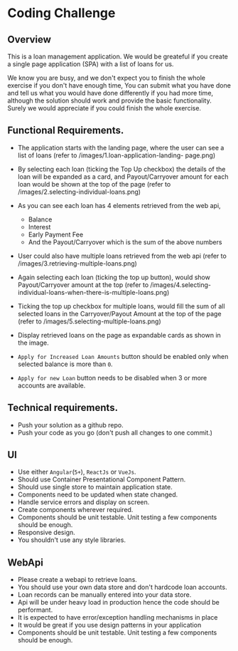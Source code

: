 # Coding Challenge 

## Overview

This is a loan management application. We would be greateful if you create a single page application (SPA) with a list of loans for us.

We know you are busy, and we don't expect you to finish the whole exercise if you don't have enough time, You can submit 
what you have done and tell us what you would have done differently if you had more time, although 
the solution should work and provide the basic functionality. Surely we would appreciate if you could finish the whole exercise.

## Functional Requirements.

* The application starts with the landing page, where the user can see a list of loans (refer to /images/1.loan-application-landing-    page.png)
* By selecting each loan (ticking the Top Up checkbox) the details of the loan will be expanded as a card, and Payout/Carryover amount for each loan would be shown at the top of the page (refer to /images/2.selecting-individual-loans.png)
* As you can see each loan has 4 elements retrieved from the web api, 
    - Balance
    - Interest
    - Early Payment Fee
    - And the Payout/Carryover which is the sum of the above numbers
* User could also have multiple loans retrieved from the web api (refer to /images/3.retrieving-multiple-loans.png)
* Again selecting each loan (ticking the top up button), would show Payout/Carryover amount at the top (refer to /images/4.selecting-individual-loans-when-there-is-multiple-loans.png)
* Ticking the top up checkbox for multiple loans, would fill the sum of all selected loans in the Carryover/Payout Amount at the top of the page (refer to /images/5.selecting-multiple-loans.png)

* Display retrieved loans on the page as expandable cards as shown in the image.
* `Apply for Increased Loan Amounts` button should be enabled only when selected balance is more than `0`.
* `Apply for new Loan` button needs to be disabled when 3 or more accounts are available.


## Technical requirements.

*   Push your solution as a github repo.
*   Push your code as you go (don't push all changes to one commit.)

## UI 

*   Use either `Angular`(`5+`), `ReactJs` or `VueJs`.
*   Should use Container Presentational Component Pattern.
*   Should use single store to maintain application state.
*   Components need to be updated when state changed.
*   Handle service errors and display on screen.
*   Create components wherever required.
*   Components should be unit testable. Unit testing a few components should be enough.
*   Responsive design.
*   You shouldn't use any style libraries.

## WebApi

*	Please create a webapi to retrieve loans.
*	You should use your own data store and don't hardcode loan accounts.
*	Loan records can be manually entered into your data store.
*	Api will be under heavy load in production hence the code should be performant.
*	It is expected to have error/exception handling mechanisms in place
*	It would be great if you use design patterns in your application
*	Components should be unit testable. Unit testing a few components should be enough.



